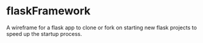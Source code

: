 flaskFramework
==============

A wireframe for a flask app to clone or fork on starting new flask projects to speed up the startup process.
